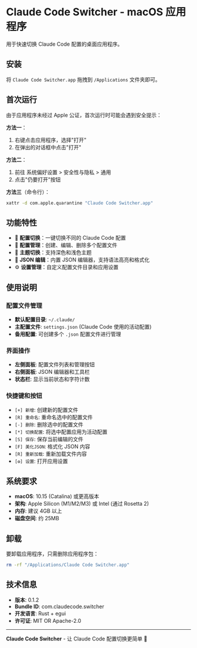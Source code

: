 # Claude Code Switcher - macOS 应用程序

用于快速切换 Claude Code 配置的桌面应用程序。

## 安装

将 `Claude Code Switcher.app` 拖拽到 `/Applications` 文件夹即可。

## 首次运行

由于应用程序未经过 Apple 公证，首次运行时可能会遇到安全提示：

**方法一**：
1. 右键点击应用程序，选择"打开"
2. 在弹出的对话框中点击"打开"

**方法二**：
1. 前往 系统偏好设置 > 安全性与隐私 > 通用
2. 点击"仍要打开"按钮

**方法三**（命令行）：
```bash
xattr -d com.apple.quarantine "Claude Code Switcher.app"
```

## 功能特性

- 🔄 **配置切换**：一键切换不同的 Claude Code 配置
- 📁 **配置管理**：创建、编辑、删除多个配置文件
- 🎨 **主题切换**：支持深色和浅色主题
- 📝 **JSON 编辑**：内置 JSON 编辑器，支持语法高亮和格式化
- ⚙️ **设置管理**：自定义配置文件目录和应用设置

## 使用说明

### 配置文件管理
- **默认配置目录**: `~/.claude/`
- **主配置文件**: `settings.json` (Claude Code 使用的活动配置)
- **备用配置**: 可创建多个 `.json` 配置文件进行管理

### 界面操作
- **左侧面板**: 配置文件列表和管理按钮
- **右侧面板**: JSON 编辑器和工具栏
- **状态栏**: 显示当前状态和字符计数

### 快捷键和按钮
- `[+] 新增`: 创建新的配置文件
- `[R] 重命名`: 重命名选中的配置文件
- `[-] 删除`: 删除选中的配置文件
- `[*] 切换配置`: 将选中配置应用为活动配置
- `[S] 保存`: 保存当前编辑的文件
- `[F] 美化JSON`: 格式化 JSON 内容
- `[R] 重新加载`: 重新加载文件内容
- `[⚙] 设置`: 打开应用设置

## 系统要求

- **macOS**: 10.15 (Catalina) 或更高版本
- **架构**: Apple Silicon (M1/M2/M3) 或 Intel (通过 Rosetta 2)
- **内存**: 建议 4GB 以上
- **磁盘空间**: 约 25MB

## 卸载

要卸载应用程序，只需删除应用程序包：
```bash
rm -rf "/Applications/Claude Code Switcher.app"
```

## 技术信息

- **版本**: 0.1.2
- **Bundle ID**: com.claudecode.switcher
- **开发语言**: Rust + egui
- **许可证**: MIT OR Apache-2.0

---

**Claude Code Switcher** - 让 Claude Code 配置切换更简单 🚀
